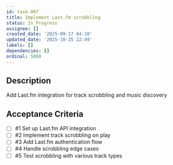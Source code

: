 ```yaml
---
id: task-007
title: Implement Last.fm scrobbling
status: In Progress
assignee: []
created_date: '2025-09-17 04:10'
updated_date: '2025-10-25 22:49'
labels: []
dependencies: []
ordinal: 5000
---
```


## Description

Add Last.fm integration for track scrobbling and music discovery

## Acceptance Criteria
<!-- AC:BEGIN -->
- [ ] #1 Set up Last.fm API integration
- [ ] #2 Implement track scrobbling on play
- [ ] #3 Add Last.fm authentication flow
- [ ] #4 Handle scrobbling edge cases
- [ ] #5 Test scrobbling with various track types
<!-- AC:END -->
